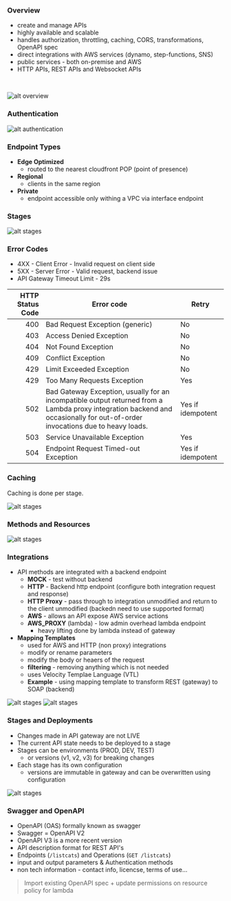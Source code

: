 ### Overview
- create and manage APIs
- highly available and scalable
- handles authorization, throttling, caching, CORS, transformations, OpenAPI spec
- direct integrations with AWS services (dynamo, step-functions, SNS)
- public services - both on-premise and AWS
- HTTP APIs, REST APIs and Websocket APIs

</br>

![alt overview](api-gateway-overview.png)

### Authentication

![alt authentication](api-gateway-auth.png)

### Endpoint Types
- **Edge Optimized**
    - routed to the nearest cloudfront POP (point of presence)
- **Regional**
    - clients in the same region
- **Private**
    - endpoint accessible only withing a VPC via interface endpoint

### Stages

![alt stages](api-gateway-stages.png)

### Error Codes
- 4XX - Client Error - Invalid request on client side
- 5XX - Server Error - Valid request, backend issue
- API Gateway Timeout Limit - 29s

| HTTP Status Code | Error code | Retry |
| ---: | ---- | --- 
400 |	Bad Request Exception (generic) |	No |
403	| Access Denied Exception	| No |
404	| Not Found Exception	| No |
409	| Conflict Exception	| No |
429	| Limit Exceeded Exception	| No |
429	| Too Many Requests Exception	| Yes |
502	| Bad Gateway Exception, usually for an incompatible output returned from a Lambda proxy integration backend and occasionally for out-of-order invocations due to heavy loads.	| Yes if idempotent |
503	| Service Unavailable Exception	| Yes |
504	| Endpoint Request Timed-out Exception 	| Yes if idempotent |

### Caching
Caching is done per stage.

![alt stages](api-gateway-caching.png)

### Methods and Resources

![alt stages](api-gateway-methods-resources.png)

### Integrations

- API methods are integrated with a backend endpoint
    - **MOCK** - test without backend 
    - **HTTP** - Backend http endpoint (configure both integration request and response)
    - **HTTP Proxy** - pass through to integration unmodified and return to the client  unmodified (backedn need to use supported format)
    - **AWS** - allows an API expose AWS service actions
    - **AWS_PROXY** (lambda) - low admin overhead lambda endpoint 
        - heavy lifting done by lambda instead of gateway
- **Mapping Templates**
    - used for AWS and HTTP (non proxy) integrations
    - modify or rename parameters
    - modify the body  or heaers of the request
    - **filtering** - removing anything which is not needed
    - uses Velocity Templae Language (VTL)
    - **Example** - using mapping template to transform REST (gateway) to SOAP (backend)  

![alt stages](api-gateway-integration.png)
![alt stages](api-gateway-integration-all.png)

### Stages and Deployments
- Changes made in API gateway are not LIVE
- The current API state needs to be deployed to a stage
- Stages can be environments (PROD, DEV, TEST)
  - or versions (v1, v2, v3) for breaking changes
- Each stage has its own configuration 
  - versions are immutable in gateway and can be overwritten using configuration 

![alt stages](api-gateway-stages-deploy.png)

### **Swagger and OpenAPI**
- OpenAPI (OAS) formally known as swagger
- Swagger = OpenAPI V2
- OpenAPI V3 is a more recent version
- API description format for REST API's
- Endpoints (`/listcats`) and Operations (`GET /listcats`)
- input and output parameters & Authentication methods
- non tech information - contact info, licencse, terms of use...
 > Import existing OpenAPI spec + update permissions on resource policy for lambda 